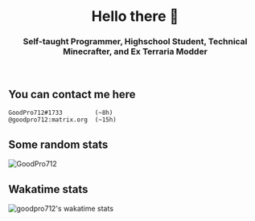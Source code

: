 <h1 align="center">Hello there 👋</h1>
<h3 align="center">Self-taught Programmer, Highschool Student, Technical Minecrafter, and Ex Terraria Modder</h3>
<br>

## You can contact me here
```
GoodPro712#1733         (~8h)
@goodpro712:matrix.org  (~15h)
```

## Some random stats
<img src="https://github-readme-stats.vercel.app/api?username=GoodPro712&custom_title=Random+GitHub+stats&show_icons=true&theme=dracula&hide_border=true?count_private=true" alt="GoodPro712"/>

## Wakatime stats
![goodpro712's wakatime stats](https://github-readme-stats.vercel.app/api/wakatime?username=@GoodPro712&range=last_7_days&custom_title=Wakatime+stats+for+the+last+week&layout=compact&theme=dracula&hide_border=true)
